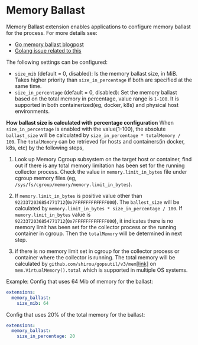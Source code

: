# Memory Ballast

Memory Ballast extension enables applications to configure memory ballast for the process. For more details see:
- [Go memory ballast blogpost](https://blog.twitch.tv/go-memory-ballast-how-i-learnt-to-stop-worrying-and-love-the-heap-26c2462549a2)
- [Golang issue related to this](https://github.com/golang/go/issues/23044)

The following settings can be configured:

- `size_mib` (default = 0, disabled): Is the memory ballast size, in MiB. 
  Takes higher priority than `size_in_percentage` if both are specified at the same time.
- `size_in_percentage` (default = 0, disabled): Set the memory ballast based on the 
  total memory in percentage, value range is `1-100`. 
  It is supported in both containerized(eg, docker, k8s) and physical host environments.
  
**How ballast size is calculated with percentage configuration**
When `size_in_percentage` is enabled with the value(1-100), the absolute `ballast_size` will be calculated by
`size_in_percentage * totalMemory / 100`. The `totalMemory` can be retrieved for hosts and containers(in docker, k8s, etc) by the following steps,
1. Look up Memory Cgroup subsystem on the target host or container, find out if there is any total memory limitation has been set for the running collector process.
   Check the value in `memory.limit_in_bytes` file under cgroup memory files (eg, `/sys/fs/cgroup/memory/memory.limit_in_bytes`).

2. If `memory.limit_in_bytes` is positive value other than `9223372036854771712`(`0x7FFFFFFFFFFFF000`). The `ballest_size`
   will be calculated by `memory.limit_in_bytes * size_in_percentage / 100`.
   If `memory.limit_in_bytes` value is `9223372036854771712`(`0x7FFFFFFFFFFFF000`), it indicates there is no memory limit has
   been set for the collector process or the running container in cgroup. Then the `totalMemory` will be determined in next step.
   
3. if there is no memory limit set in cgroup for the collector process or container where the collector is running. The total memory will be
   calculated by `github.com/shirou/gopsutil/v3/mem`[[link]](https://github.com/shirou/gopsutil/) on `mem.VirtualMemory().total` which is supported in multiple OS systems.


Example:
Config that uses 64 Mib of memory for the ballast:
```yaml
extensions:
  memory_ballast:
    size_mib: 64
```

Config that uses 20% of the total memory for the ballast:
```yaml
extensions:
  memory_ballast:
    size_in_percentage: 20
```
